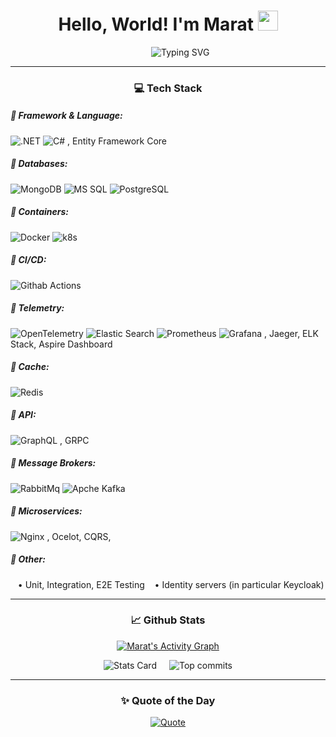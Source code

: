 <div align="center">

  <!-- Заголовок -->
  <h1>Hello, World! I'm Marat 
    <img src="https://github.com/blackcater/blackcater/raw/main/images/Hi.gif" height="32"/>
  </h1>

  <!-- Typing SVG -->
  <p>
    &nbsp;&nbsp;&nbsp;&nbsp;&nbsp;&nbsp;&nbsp;&nbsp;&nbsp;
    <img alt="Typing SVG" src="https://readme-typing-svg.herokuapp.com?color=%23512BD4&lines=Still+a+future+.NET+Developer" />
  </p>

---

### 💻 **Tech Stack**
  
<div align="left">

  <h5>🔹 Framework & Language:</h5>
  <p>
    <img src="https://img.shields.io/badge/.NET-512BD4?style=flat&logo=dotnet&logoColor=white" alt=".NET" />
    <img src="https://img.shields.io/badge/C%23-%23239120.svg?style=flat&logo=c-sharp&logoColor=white" alt="C#" />
    , Entity Framework Core
  </p>

  <h5>🔹 Databases:</h5>
  <p>
    <img src="https://img.shields.io/badge/MongoDB-%234ea94b.svg?style=flat&logo=mongodb&logoColor=white" alt="MongoDB" />
    <img src="https://img.shields.io/badge/Microsoft%20SQL%20Server-CC2927?style=flat&logo=microsoft%20sql%20server&logoColor=white" alt="MS SQL" />
    <img src="https://img.shields.io/badge/Postgres-%23316192.svg?style=flat&logo=postgresql&logoColor=white" alt="PostgreSQL" />
  </p>

  <h5>🔹 Containers:</h5>
  <p>
    <img src="https://img.shields.io/badge/Docker-2496ED?style=flat&logo=docker&logoColor=white" alt="Docker" />
    <img src="https://img.shields.io/badge/kubernetes-%23326ce5.svg?style=flat&logo=kubernetes&logoColor=white" alt="k8s" />
  </p>

  <h5>🔹 CI/CD:</h5>
  <p>
    <img src="https://img.shields.io/badge/github%20actions-%232671E5.svg?style=flat&logo=githubactions&logoColor=white" alt="Githab Actions" />
  </p>

  <h5>🔹 Telemetry:</h5>
  <p>
    <img src="https://img.shields.io/badge/OpenTelemetry-FFFFFF?&style=flat&logo=opentelemetry&logoColor=black" alt="OpenTelemetry" />
    <img src="https://img.shields.io/badge/elasticsearch-%230377CC.svg?style=flat&logo=elasticsearch&logoColor=white" alt="Elastic Search" />
    <img src="https://img.shields.io/badge/Prometheus-E6522C?style=flat&logo=Prometheus&logoColor=white" alt="Prometheus" />
    <img src="https://img.shields.io/badge/grafana-%23F46800.svg?style=flat&logo=grafana&logoColor=white" alt="Grafana" />
    , Jaeger, ELK Stack, Aspire Dashboard
  </p>

  <h5>🔹 Cache:</h5>
  <p>
    <img src="https://img.shields.io/badge/redis-%23DD0031.svg?style=flat&logo=redis&logoColor=white" alt="Redis" />
  </p>

  <h5>🔹 API:</h5>
  <p>
    <img src="https://img.shields.io/badge/-GraphQL-E10098?style=flat&logo=graphql&logoColor=white" alt="GraphQL" />
    , GRPC
  </p>

  <h5>🔹 Message Brokers:</h5>
  <p>
    <img src="https://img.shields.io/badge/Rabbitmq-FF6600?style=flat&logo=rabbitmq&logoColor=white" alt="RabbitMq" />
    <img src="https://img.shields.io/badge/Apache%20Kafka-000?style=flat&logo=apachekafka" alt="Apche Kafka" />
  </p>

  <h5>🔹 Microservices:</h5>
  <p>
    <img src="https://img.shields.io/badge/nginx-%23009639.svg?style=flat&logo=nginx&logoColor=white" alt="Nginx" />
    , Ocelot, CQRS, 
  </p>

  <h5>🔹 Other:</h5>
  <p>
    &nbsp;&nbsp;&nbsp;• Unit, Integration, E2E Testing
    &nbsp;&nbsp;&nbsp;• Identity servers (in particular Keycloak)
  </p>
</div>


---

### 📈 **Github Stats**

<!-- Activity Graph -->
<p align="center">
  <a href="https://github.com/ashutosh00710/github-readme-activity-graph">
    <img src="https://github-readme-activity-graph.vercel.app/graph?username=dotneteeer&theme=github-compact" alt="Marat's Activity Graph" />
  </a>
</p>

<!-- Stats and Most Used Language -->
<div style="display: flex; justify-content: center; align-items: center; gap: 20px;">
  <img src="https://github-profile-summary-cards.vercel.app/api/cards/stats?username=dotneteeer&theme=solarized_dark" alt="Stats Card" />
  <img src="https://github-profile-summary-cards.vercel.app/api/cards/productive-time?username=dotneteeer&theme=solarized_dark" alt="Top commits" />
</div>

---

### ✨ **Quote of the Day**

<p align="center">
  <a href="https://github.com/piyushsuthar/github-readme-quotes">
    <img src="https://quotes-github-readme.vercel.app/api?type=horizontal&theme=dark" alt="Quote" />
  </a>
</p>

</div>

